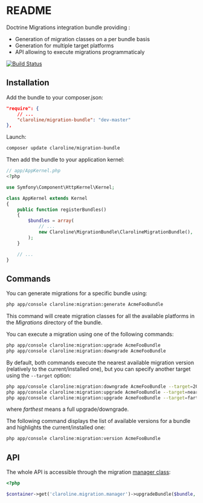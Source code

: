 README
======

Doctrine Migrations integration bundle providing :

- Generation of migration classes on a per bundle basis
- Generation for multiple target platforms
- API allowing to execute migrations programmaticaly

[![Build Status](https://secure.travis-ci.org/claroline/MigrationBundle.png?branch=master)](http://travis-ci.org/claroline/MigrationBundle)

Installation
------------

Add the bundle to your composer.json:

```json
"require": {
    // ...
    "claroline/migration-bundle": "dev-master"
},
```

Launch:

```sh
composer update claroline/migration-bundle
```

Then add the bundle to your application kernel:

```php
// app/AppKernel.php
<?php

use Symfony\Component\HttpKernel\Kernel;

class AppKernel extends Kernel
{
    public function registerBundles()
    {
        $bundles = array(
            // ...
            new Claroline\MigrationBundle\ClarolineMigrationBundle(),
        );
    }

    // ...
}
```

Commands
--------

You can generate migrations for a specific bundle using:

```sh
php app/console claroline:migration:generate AcmeFooBundle
```

This command will create migration classes for all the available platforms in
the *Migrations* directory of the bundle.

You can execute a migration using one of the following commands:

```sh
php app/console claroline:migration:upgrade AcmeFooBundle
php app/console claroline:migration:downgrade AcmeFooBundle
```

By default, both commands execute the nearest available migration version
(relatively to the current/installed one), but you can specify another target
using the `--target` option:

```sh
php app/console claroline:migration:downgrade AcmeFooBundle --target=20130101124512
php app/console claroline:migration:upgrade AcmeFooBundle --target=nearest
php app/console claroline:migration:upgrade AcmeFooBundle --target=farthest
```

where *farthest* means a full upgrade/downgrade.

The following command displays the list of available versions for a bundle and
highlights the current/installed one:

```sh
php app/console claroline:migration:version AcmeFooBundle
```

API
---

The whole API is accessible through the migration [manager class][manager_path]:

```php
<?php

$container->get('claroline.migration.manager')->upgradeBundle($bundle, '20131201134501');

```

[manager_path]: Manager/Manager.php